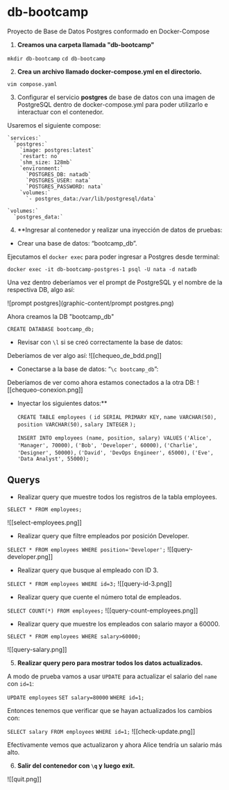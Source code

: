 # db-bootcamp
Proyecto de Base de Datos Postgres conformado en Docker-Compose 

1. **Creamos una carpeta llamada "db-bootcamp"**

`mkdir db-bootcamp`
`cd db-bootcamp`

2. **Crea un archivo llamado docker-compose.yml en el directorio.**

`vim compose.yaml`

3. Configurar el servicio **postgres** de base de datos con una imagen de PostgreSQL dentro de docker-compose.yml para poder utilizarlo e interactuar con el contenedor.

Usaremos el siguiente compose:

	`services:`
	  `postgres:`
	    `image: postgres:latest`
	    `restart: no`
	    `shm_size: 128mb`
	    `environment:`
	      `POSTGRES_DB: natadb`
	      `POSTGRES_USER: nata`
	      `POSTGRES_PASSWORD: nata`
	    `volumes:`
	      `- postgres_data:/var/lib/postgresql/data`
	
	`volumes:`
	  `postgres_data:`

4. **Ingresar al contenedor y realizar una inyección de datos de pruebas:
    
- Crear una base de datos: “bootcamp_db”.

Ejecutamos el `docker exec` para poder ingresar a Postgres desde terminal:

`docker exec -it db-bootcamp-postgres-1 psql -U nata -d natadb`

Una vez dentro deberíamos ver el prompt de PostgreSQL y el nombre de la respectiva DB, algo así:

![prompt postgres](graphic-content/prompt postgres.png)

Ahora creamos la DB "bootcamp_db"

`CREATE DATABASE bootcamp_db;`

	
- Revisar con `\l` si se creó correctamente la base de datos:

Deberíamos de ver algo así:
![[chequeo_de_bdd.png]]
    
- Conectarse a la base de datos: “`\c bootcamp_db`”:

Deberíamos de ver como ahora estamos conectados a la otra DB:
![[chequeo-conexion.png]]

    
- Inyectar los siguientes datos:**

	`CREATE TABLE employees (`
		`id SERIAL PRIMARY KEY,`
		`name VARCHAR(50),`
		`position VARCHAR(50),`
		`salary INTEGER`
	`);`
	
	`INSERT INTO employees (name, position, salary) VALUES`
	`('Alice', 'Manager', 70000),`
	`('Bob', 'Developer', 60000),`
	`('Charlie', 'Designer', 50000),`
	`('David', 'DevOps Engineer', 65000),`
	`('Eve', 'Data Analyst', 55000);`

## Querys

- Realizar query que muestre todos los registros de la tabla employees.

`SELECT * FROM employees;`

![[select-employees.png]]

- Realizar query que filtre empleados por posición Developer.

`SELECT * FROM employees WHERE position='Developer';`
![[query-developer.png]]
    
- Realizar query que busque al empleado con ID 3.

`SELECT * FROM employees WHERE id=3;`
![[query-id-3.png]]

- Realizar query que cuente el número total de empleados.

`SELECT COUNT(*) FROM employees;`
![[query-count-employees.png]]

- Realizar query que muestre los empleados con salario mayor a 60000.

`SELECT * FROM employees WHERE salary>60000;`

![[query-salary.png]]

5. **Realizar query pero para mostrar todos los datos actualizados.**

A modo de prueba vamos a usar `UPDATE` para actualizar el salario del `name` con `id=1`:

`UPDATE employees`
`SET salary=80000` 
`WHERE id=1;`

Entonces tenemos que verificar que se hayan actualizados los cambios con:

`SELECT salary FROM employees` 
`WHERE id=1;`
![[check-update.png]]

Efectivamente vemos que actualizaron y ahora Alice tendría un salario más alto.

6. **Salir del contenedor con `\q` y luego exit.**

![[quit.png]]


